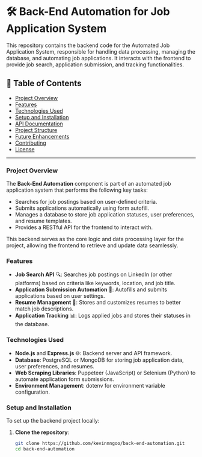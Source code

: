 # 🛠️ Back-End Automation for Job Application System

This repository contains the backend code for the Automated Job Application System, responsible for handling data processing, managing the database, and automating job applications. It interacts with the frontend to provide job search, application submission, and tracking functionalities.

## 📜 Table of Contents
- [Project Overview](#project-overview)
- [Features](#features)
- [Technologies Used](#technologies-used)
- [Setup and Installation](#setup-and-installation)
- [API Documentation](#api-documentation)
- [Project Structure](#project-structure)
- [Future Enhancements](#future-enhancements)
- [Contributing](#contributing)
- [License](#license)

---

### Project Overview

The **Back-End Automation** component is part of an automated job application system that performs the following key tasks:
- Searches for job postings based on user-defined criteria.
- Submits applications automatically using form autofill.
- Manages a database to store job application statuses, user preferences, and resume templates.
- Provides a RESTful API for the frontend to interact with.

This backend serves as the core logic and data processing layer for the project, allowing the frontend to retrieve and update data seamlessly.

### Features

- **Job Search API** 🔍: Searches job postings on LinkedIn (or other platforms) based on criteria like keywords, location, and job title.
- **Application Submission Automation** 🤖: Autofills and submits applications based on user settings.
- **Resume Management** 📄: Stores and customizes resumes to better match job descriptions.
- **Application Tracking** 📊: Logs applied jobs and stores their statuses in the database.

### Technologies Used

- **Node.js** and **Express.js** 🌐: Backend server and API framework.
- **Database**: PostgreSQL or MongoDB for storing job application data, user preferences, and resumes.
- **Web Scraping Libraries**: Puppeteer (JavaScript) or Selenium (Python) to automate application form submissions.
- **Environment Management**: dotenv for environment variable configuration.

### Setup and Installation

To set up the backend project locally:

1. **Clone the repository**:
   ```bash
   git clone https://github.com/kevinnngoo/back-end-automation.git
   cd back-end-automation
